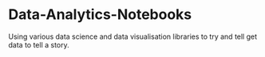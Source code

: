 # Data-Analytics-Notebooks
Using various data science and data visualisation libraries to try and tell get data to tell a story.

